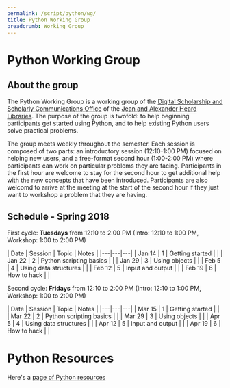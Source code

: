 ```yaml
---
permalink: /script/python/wg/
title: Python Working Group
breadcrumb: Working Group
---
```


# Python Working Group

## About the group

The Python Working Group is a working group of the [Digital Scholarship and Scholarly Communications Office](https://www.library.vanderbilt.edu/scholarly/) of the [Jean and Alexander Heard Libraries](https://www.library.vanderbilt.edu/).  The purpose of the group is twofold: to help beginning participants get started using Python, and to help existing Python users solve practical problems.

The group meets weekly throughout the semester.  Each session is composed of two parts: an introductory session (12:10-1:00 PM) focused on helping new users, and a free-format second hour (1:00-2:00 PM) where participants can work on particular problems they are facing.  Participants in the first hour are welcome to stay for the second hour to get additional help with the new concepts that have been introduced.  Participants are also welcomd to arrive at the meeting at the start of the second hour if they just want to workshop a problem that they are having.

## Schedule - Spring 2018

First cycle: **Tuesdays** from 12:10 to 2:00 PM (Intro: 12:10 to 1:00 PM, Workshop: 1:00 to 2:00 PM)

| Date | Session | Topic | Notes |
|---|---|---|
| Jan 14 | 1 | Getting started |  |
| Jan 22 | 2 | Python scripting basics |  |
| Jan 29 | 3 | Using objects |  |
| Feb 5 | 4 | Using data structures |  |
| Feb 12 | 5 | Input and output |  |
| Feb 19 | 6 | How to hack |  |

Second cycle: **Fridays** from 12:10 to 2:00 PM (Intro: 12:10 to 1:00 PM, Workshop: 1:00 to 2:00 PM)

| Date | Session | Topic | Notes |
|---|---|---|
| Mar 15 | 1 | Getting started |  |
| Mar 22 | 2 | Python scripting basics |  |
| Mar 29 | 3 | Using objects |  |
| Apr 5 | 4 | Using data structures |  |
| Apr 12 | 5 | Input and output |  |
| Apr 19 | 6 | How to hack |  |

# Python Resources

Here's a [page of Python resources](../python/)
